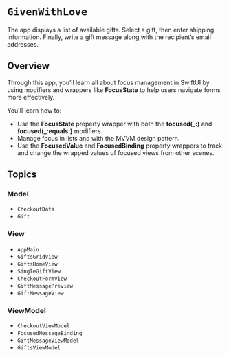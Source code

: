 # ``GivenWithLove``

The app displays a list of available gifts. Select a gift, then enter shipping information. Finally, write a gift message along with the recipient’s email addresses.

## Overview

Through this app, you’ll learn all about focus management in SwiftUI by using modifiers and wrappers like **FocusState** to help users navigate forms more effectively.

You'll learn how to:
- Use the **FocusState** property wrapper with both the **focused(_:)** and **focused(_:equals:)** modifiers.
- Manage focus in lists and with the MVVM design pattern.
- Use the **FocusedValue** and **FocusedBinding** property wrappers to track and change the wrapped values of focused views from other scenes.

## Topics

### Model


- ``CheckoutData``
- ``Gift``

### View


- ``AppMain``
- ``GiftsGridView``
- ``GiftsHomeView``
- ``SingleGiftView``
- ``CheckoutFormView``
- ``GiftMessagePreview``
- ``GiftMessageView``

### ViewModel


- ``CheckoutViewModel``
- ``FocusedMessageBinding``
- ``GiftMessageViewModel``
- ``GiftsViewModel``
